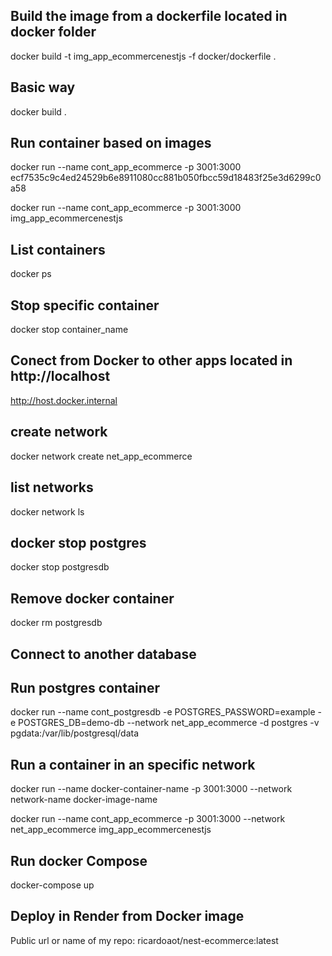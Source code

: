 ## Build the image from a dockerfile located in docker folder
docker build -t img_app_ecommercenestjs -f docker/dockerfile .


## Basic way
docker build .

## Run container based on images
docker run --name cont_app_ecommerce -p 3001:3000 ecf7535c9c4ed24529b6e8911080cc881b050fbcc59d18483f25e3d6299c0a58

docker run --name cont_app_ecommerce -p 3001:3000 img_app_ecommercenestjs


## List containers
docker ps 

## Stop specific container
docker stop container_name

## Conect from Docker to other apps located in http://localhost 
http://host.docker.internal

## create network
docker network create net_app_ecommerce

## list networks
docker network ls

## docker stop postgres
docker stop postgresdb

## Remove docker container
docker rm postgresdb

## Connect to another database
## Run postgres container
docker run --name cont_postgresdb -e POSTGRES_PASSWORD=example -e POSTGRES_DB=demo-db --network net_app_ecommerce -d postgres -v pgdata:/var/lib/postgresql/data

## Run a container in an specific network
docker run --name docker-container-name -p 3001:3000 --network network-name docker-image-name

docker run --name cont_app_ecommerce -p 3001:3000  --network net_app_ecommerce img_app_ecommercenestjs

## Run docker Compose
docker-compose up


## Deploy in Render from Docker image
Public url or name of my repo:
ricardoaot/nest-ecommerce:latest